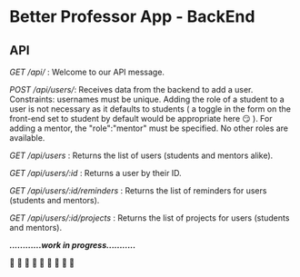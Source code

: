 # Better Professor App - BackEnd #

## API ##

*GET /api/* : Welcome to our API message.

*POST /api/users/*: Receives data from the backend to add a user. Constraints: usernames must be unique. Adding the role of a student to a user is not necessary as it defaults to students ( a toggle in the form on the front-end set to student by default would be appropriate here :smirk: ). For adding a mentor, the "role":"mentor" must be specified. No other roles are available.

*GET /api/users* : Returns the list of users (students and mentors alike). 

*GET /api/users/:id* : Returns a user by their ID.

*GET /api/users/:id/reminders* : Returns the list of reminders for users (students and mentors).

*GET /api/users/:id/projects* : Returns the list of projects for users (students and mentors).

 ***............work in progress...........***

:hammer: :hammer: :hammer: :construction_worker: :construction_worker: :construction_worker: :hammer: :hammer: :hammer:

